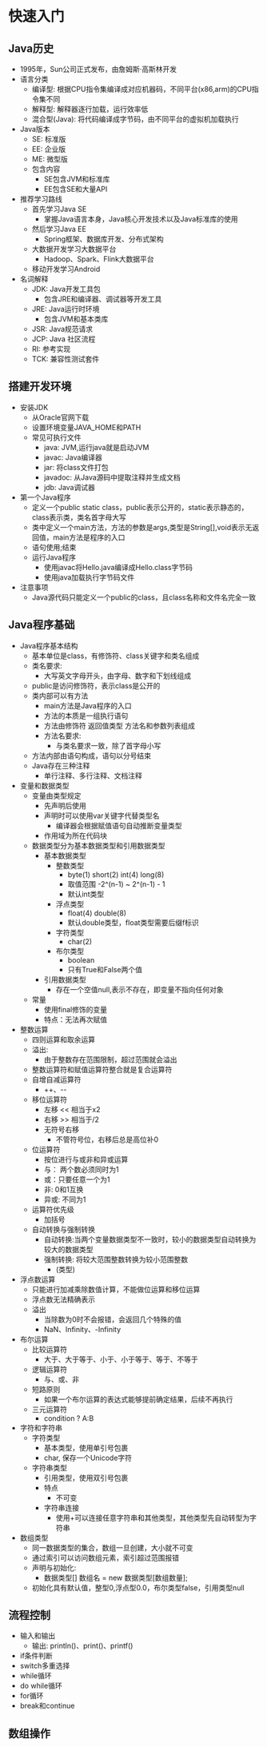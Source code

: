 # 快速入门

## Java历史
- 1995年，Sun公司正式发布，由詹姆斯·高斯林开发
- 语言分类
    - 编译型: 根据CPU指令集编译成对应机器码，不同平台(x86,arm)的CPU指令集不同
    - 解释型: 解释器逐行加载，运行效率低
    - 混合型(Java): 将代码编译成字节码，由不同平台的虚拟机加载执行
- Java版本 
    - SE: 标准版
    - EE: 企业版
    - ME: 微型版
    - 包含内容
        - SE包含JVM和标准库
        - EE包含SE和大量API
- 推荐学习路线
    - 首先学习Java SE
        - 掌握Java语言本身，Java核心开发技术以及Java标准库的使用
    - 然后学习Java EE
        - Spring框架、数据库开发、分布式架构
    - 大数据开发学习大数据平台
        - Hadoop、Spark、Flink大数据平台
    - 移动开发学习Android
- 名词解释
    - JDK: Java开发工具包
        - 包含JRE和编译器、调试器等开发工具
    - JRE: Java运行时环境
        - 包含JVM和基本类库
    - JSR: Java规范请求
    - JCP: Java 社区流程
    - RI: 参考实现
    - TCK: 兼容性测试套件
    
## 搭建开发环境
- 安装JDK
    - 从Oracle官网下载
    - 设置环境变量JAVA_HOME和PATH
    - 常见可执行文件
        - java: JVM,运行java就是启动JVM
        - javac: Java编译器
        - jar: 将class文件打包
        - javadoc: 从Java源码中提取注释并生成文档
        - jdb: Java调试器
- 第一个Java程序
    - 定义一个public static class，public表示公开的，static表示静态的，class表示类，类名首字母大写
    - 类中定义一个main方法，方法的参数是args,类型是String[],void表示无返回值，main方法是程序的入口
    - 语句使用;结束
    - 运行Java程序
        - 使用javac将Hello.java编译成Hello.class字节码
        - 使用java加载执行字节码文件
- 注意事项
    - Java源代码只能定义一个public的class，且class名称和文件名完全一致

## Java程序基础
- Java程序基本结构
    - 基本单位是class，有修饰符、class关键字和类名组成
    - 类名要求: 
        - 大写英文字母开头，由字母、数字和下划线组成
    - public是访问修饰符，表示class是公开的
    - 类内部可以有方法
        - main方法是Java程序的入口
        - 方法的本质是一组执行语句
        - 方法由修饰符 返回值类型 方法名和参数列表组成
        - 方法名要求:
            - 与类名要求一致，除了首字母小写
    - 方法内部由语句构成，语句以分号结束
    - Java存在三种注释
        - 单行注释、多行注释、文档注释
- 变量和数据类型
    - 变量由类型规定
        - 先声明后使用
        - 声明时可以使用var关键字代替类型名
            - 编译器会根据赋值语句自动推断变量类型
        - 作用域为所在代码块
    - 数据类型分为基本数据类型和引用数据类型
        - 基本数据类型
            - 整数类型
                -  byte(1) short(2) int(4) long(8) 
                -  取值范围  -2^(n-1) ~ 2^(n-1) - 1
                - 默认int类型
            - 浮点类型 
                - float(4) double(8)
                - 默认double类型，float类型需要后缀f标识
            - 字符类型 
                - char(2)
            - 布尔类型 
                - boolean
                - 只有True和False两个值
        - 引用数据类型
            - 存在一个空值null,表示不存在，即变量不指向任何对象
    - 常量
        - 使用final修饰的变量
        - 特点：无法再次赋值
- 整数运算
    - 四则运算和取余运算
    - 溢出: 
        - 由于整数存在范围限制，超过范围就会溢出
    - 整数运算符和赋值运算符整合就是复合运算符
    - 自增自减运算符
        - ++、--
    - 移位运算符
        - 左移 << 相当于x2
        - 右移 >> 相当于/2
        - 无符号右移 
            - 不管符号位，右移后总是高位补0
    - 位运算符
        - 按位进行与或非和异或运算
        - 与： 两个数必须同时为1
        - 或：只要任意一个为1
        - 非: 0和1互换
        - 异或: 不同为1
    - 运算符优先级 
        - 加括号
    - 自动转换与强制转换
        - 自动转换:当两个变量数据类型不一致时，较小的数据类型自动转换为较大的数据类型
        - 强制转换: 将较大范围整数转换为较小范围整数
            - (类型)
- 浮点数运算
    - 只能进行加减乘除数值计算，不能做位运算和移位运算
    - 浮点数无法精确表示
    - 溢出
        - 当除数为0时不会报错，会返回几个特殊的值
        - NaN、Infinity、-Infinity
- 布尔运算
    - 比较运算符
        - 大于、大于等于、小于、小于等于、等于、不等于
    - 逻辑运算符
        - 与、或、非
    - 短路原则
        - 如果一个布尔运算的表达式能够提前确定结果，后续不再执行
    - 三元运算符
        -  condition ? A:B
- 字符和字符串
    - 字符类型
        - 基本类型，使用单引号包裹
        - char, 保存一个Unicode字符
    - 字符串类型
        - 引用类型，使用双引号包裹
        - 特点
            - 不可变
        - 字符串连接
            - 使用+可以连接任意字符串和其他类型，其他类型先自动转型为字符串
- 数组类型
    - 同一数据类型的集合，数组一旦创建，大小就不可变
    - 通过索引可以访问数组元素，索引超过范围报错
    - 声明与初始化:
        - 数据类型[] 数组名  = new 数据类型[数组数量];
    - 初始化具有默认值，整型0,浮点型0.0，布尔类型false，引用类型null

## 流程控制
- 输入和输出
    - 输出: println()、print()、printf()
- if条件判断
- switch多重选择
- while循环
- do while循环
- for循环
- break和continue

## 数组操作